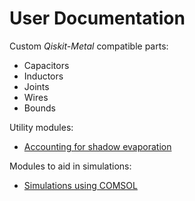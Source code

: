 # User Documentation

Custom *Qiskit-Metal* compatible parts:
- Capacitors
- Inductors
- Joints
- Wires
- Bounds

Utility modules:
- [Accounting for shadow evaporation](PVD.md)

Modules to aid in simulations:
- [Simulations using COMSOL](Sim_Comsol.md)

